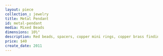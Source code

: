 ```yaml
---
layout: piece
collection_: jewelry
title: Metal Pendant
id: metal-pendant
media: Mixed Beads
dimensions: 10½"
description: Red beads, spacers, copper mini rings, copper brass findings, metal and clay pendant.
price: $40
create_date: 2011
---
```

